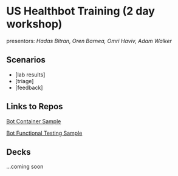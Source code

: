# US Healthbot Training (2 day workshop)

presentors: *Hadas Bitran, Oren Barnea, Omri Haviv, Adam Walker*

## Scenarios

- [lab results]
- [triage]
- [feedback]

## Links to Repos

[Bot Container Sample](https://github.com/Microsoft/HealthBotContainerSample)

[Bot Functional Testing Sample](https://github.com/Microsoft/BotFunctionalTestingService)

## Decks
...coming soon

